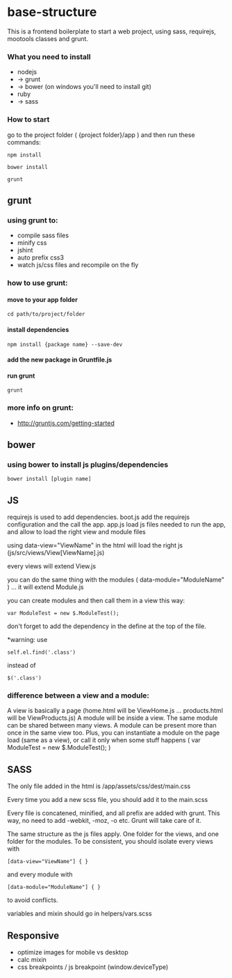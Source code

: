 base-structure
================================

This is a frontend boilerplate to start a web project, using sass, requirejs, mootools classes and grunt.

### What you need to install
  - nodejs
  -  -> grunt
  -  -> bower (on windows you'll need to install git)
  - ruby
  -  -> sass

### How to start

go to the project folder ( {project folder}/app ) and then run these commands:

    npm install

    bower install

    grunt



grunt
-------------------------
### using grunt to:
  - compile sass files
  - minify css
  - jshint
  - auto prefix css3
  - watch js/css files and recompile on the fly


### how to use grunt:

#### move to your app folder

    cd path/to/project/folder

#### install dependencies

    npm install {package name} --save-dev

#### add the new package in Gruntfile.js

#### run grunt

    grunt


### more info on grunt:
  - http://gruntjs.com/getting-started



bower
-------------------------
### using bower to install js plugins/dependencies

    bower install [plugin name]



JS
-------------------------
requirejs is used to add dependencies.
boot.js add the requirejs configuration and the call the app.
app.js load js files needed to run the app, and allow to load the right view and module files

using data-view="ViewName" in the html will load the right js (js/src/views/View[ViewName].js)

every views will extend View.js

you can do the same thing with the modules ( data-module="ModuleName" ) ... it will extend Module.js

you can create modules and then call them in a view this way:

    var ModuleTest = new $.ModuleTest();

don't forget to add the dependency in the define at the top of the file.

*warning: use

    self.el.find('.class')

instead of

    $('.class')




### difference between a view and a module:

A view is basically a page (home.html will be ViewHome.js ... products.html will be ViewProducts.js)
A module will be inside a view. The same module can be shared between many views. A module can be present more than once in the same view too.
Plus, you can instantiate a module on the page load (same as a view), or call it only when some stuff happens ( var ModuleTest = new $.ModuleTest(); )



SASS
-------------------------

The only file added in the html is /app/assets/css/dest/main.css

Every time you add a new scss file, you should add it to the main.scss

Every file is concatened, minified, and all prefix are added with grunt. This way, no need to add -webkit, -moz, -o etc. Grunt will take care of it.

The same structure as the js files apply. One folder for the views, and one folder for the modules.
To be consistent, you should isolate every views with

    [data-view="ViewName"] { }

and every module with

	[data-module="ModuleName"] { }

to avoid conflicts.

variables and mixin should go in helpers/vars.scss



Responsive
-------------------------

- optimize images for mobile vs desktop
- calc mixin
- css breakpoints / js breakpoint (window.deviceType)